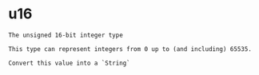 # u16
`````{roto:type} u16
The unsigned 16-bit integer type

This type can represent integers from 0 up to (and including) 65535.
`````


````{roto:function} to_string(x: u16) -> String
Convert this value into a `String`
````

